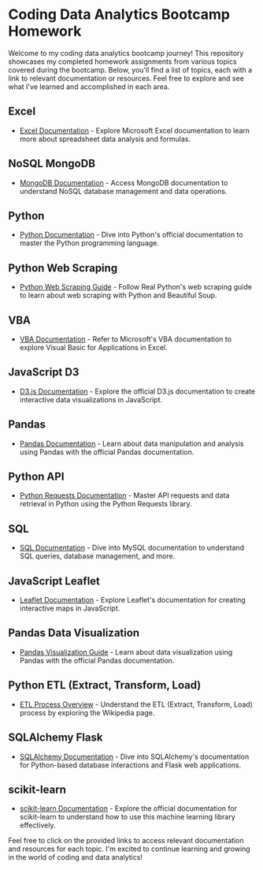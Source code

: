 # Coding Data Analytics Bootcamp Homework

Welcome to my coding data analytics bootcamp journey! This repository showcases my completed homework assignments from various topics covered during the bootcamp. Below, you'll find a list of topics, each with a link to relevant documentation or resources. Feel free to explore and see what I've learned and accomplished in each area.

## Excel

- [Excel Documentation](https://docs.microsoft.com/en-us/excel) - Explore Microsoft Excel documentation to learn more about spreadsheet data analysis and formulas.

## NoSQL MongoDB

- [MongoDB Documentation](https://docs.mongodb.com/) - Access MongoDB documentation to understand NoSQL database management and data operations.

## Python

- [Python Documentation](https://docs.python.org/3/) - Dive into Python's official documentation to master the Python programming language.

## Python Web Scraping

- [Python Web Scraping Guide](https://realpython.com/beautiful-soup-web-scraper-python/) - Follow Real Python's web scraping guide to learn about web scraping with Python and Beautiful Soup.

## VBA

- [VBA Documentation](https://docs.microsoft.com/en-us/office/vba/api/overview/excel) - Refer to Microsoft's VBA documentation to explore Visual Basic for Applications in Excel.

## JavaScript D3

- [D3.js Documentation](https://d3js.org/) - Explore the official D3.js documentation to create interactive data visualizations in JavaScript.

## Pandas

- [Pandas Documentation](https://pandas.pydata.org/docs/) - Learn about data manipulation and analysis using Pandas with the official Pandas documentation.

## Python API

- [Python Requests Documentation](https://docs.python-requests.org/en/latest/) - Master API requests and data retrieval in Python using the Python Requests library.

## SQL

- [SQL Documentation](https://dev.mysql.com/doc/) - Dive into MySQL documentation to understand SQL queries, database management, and more.

## JavaScript Leaflet

- [Leaflet Documentation](https://leafletjs.com/reference-1.7.1.html) - Explore Leaflet's documentation for creating interactive maps in JavaScript.

## Pandas Data Visualization

- [Pandas Visualization Guide](https://pandas.pydata.org/pandas-docs/version/1.3/visualization.html) - Learn about data visualization using Pandas with the official Pandas documentation.

## Python ETL (Extract, Transform, Load)

- [ETL Process Overview](https://en.wikipedia.org/wiki/Extract,_transform,_load) - Understand the ETL (Extract, Transform, Load) process by exploring the Wikipedia page.

## SQLAlchemy Flask

- [SQLAlchemy Documentation](https://docs.sqlalchemy.org/en/20/) - Dive into SQLAlchemy's documentation for Python-based database interactions and Flask web applications.

## scikit-learn

- [scikit-learn Documentation](https://scikit-learn.org/stable/documentation.html) - Explore the official documentation for scikit-learn to understand how to use this machine learning library effectively.


Feel free to click on the provided links to access relevant documentation and resources for each topic. I'm excited to continue learning and growing in the world of coding and data analytics!
